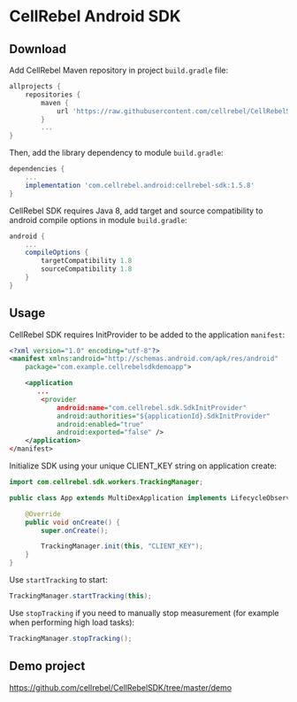 # CellRebel Android SDK

## Download

Add CellRebel Maven repository in project `build.gradle` file:

```gradle
allprojects {
    repositories {
        maven {
            url 'https://raw.githubusercontent.com/cellrebel/CellRebelSDK/v2/releases'
        }
        ...
}
```

Then, add the library dependency to module `build.gradle`:
```gradle
dependencies {
    ...
    implementation 'com.cellrebel.android:cellrebel-sdk:1.5.8'
}
```

CellRebel SDK requires Java 8, add target and source compatibility to android compile options in module `build.gradle`:
```gradle
android {
    ...
    compileOptions {
        targetCompatibility 1.8
        sourceCompatibility 1.8
    }
}
```

## Usage
CellRebel SDK requires InitProvider to be added to the application `manifest`:
```xml
<?xml version="1.0" encoding="utf-8"?>
<manifest xmlns:android="http://schemas.android.com/apk/res/android"
    package="com.example.cellrebelsdkdemoapp">

    <application
       ...
        <provider
            android:name="com.cellrebel.sdk.SdkInitProvider"
            android:authorities="${applicationId}.SdkInitProvider"
            android:enabled="true"
            android:exported="false" />
    </application>
</manifest>
```

Initialize SDK using your unique CLIENT_KEY string on application create:
```java
import com.cellrebel.sdk.workers.TrackingManager;

public class App extends MultiDexApplication implements LifecycleObserver {

	@Override
	public void onCreate() {
		super.onCreate();

		TrackingManager.init(this, "CLIENT_KEY");
	}
}
```

Use `startTracking` to start:
```java
TrackingManager.startTracking(this);
```

Use `stopTracking` if you need to manually stop measurement (for example when performing high load tasks):
```java
TrackingManager.stopTracking();
```

## Demo project
https://github.com/cellrebel/CellRebelSDK/tree/master/demo
